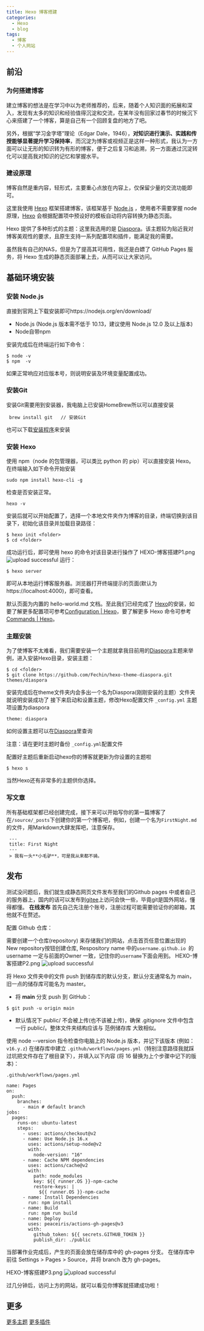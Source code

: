 ```yaml
---
title: Hexo 博客搭建
categories:
  - Hexo
  - blog
tags:
  - 博客
  - 个人网站
---
```

## 前沿
### 为何搭建博客
建立博客的想法是在学习中以为老师推荐的，后来，随着个人知识面的拓展和深入，发现有太多的知识和经验值得沉淀和交流，在某年没有回家过春节的时候沉下心来搭建了一个博客，算是自己有一个回顾复盘的地方了吧。

另外，根据“学习金字塔”理论（Edgar Dale，1946），**对知识进行演示、实践和传授能够显著提升学习保持率**，而沉淀为博客或视频正是这样一种形式，我认为一方面可以让无形的知识转为有形的博客，便于之后复习和追溯，另一方面通过沉淀转化可以提高我对知识的记忆和掌握水平。

### 建设原理

博客自然是重内容，轻形式，主要重心点放在内容上，仅保留少量的交流功能即可。

这里我使用 [Hexo](https://hexo.io/) 框架搭建博客，该框架基于 [Node.js](https://nodejs.org/zh-cn/) ，使用者不需要掌握 node 原理，[Hexo](https://hexo.io/) 会根据配置项中预设好的模板自动将内容转换为静态页面。

Hexo 提供了多种形式的主题：这里我选用的是 [Diaspora](https://github.com/Fechin/hexo-theme-diaspora)。该主题较为贴近我对博客美观性的要求，且原生支持一系列配置项和插件，能满足我的需要。

虽然我有自己的NAS，但是为了提高其可用性，我还是白嫖了 GitHub Pages 服务，将 Hexo 生成的静态页面部署上去，从而可以让大家访问。
## 基础环境安装

### 安装 Node.js

直接到官网上下载安装即可https://nodejs.org/en/download/

- Node.js (Node.js 版本需不低于 10.13，建议使用 Node.js 12.0 及以上版本)
- Node自带npm

安装完成后在终端运行如下命令：

```
$ node -v
$ npm  -v
```

如果正常响应对应版本号，则说明安装及环境变量配置成功。

### 安装Git

安装Git需要用到安装器，我电脑上已安装HomeBrew所以可以直接安装
```
 brew install git   // 安装Git
```
也可以下载[安装程序](https://sourceforge.net/projects/git-osx-installer/)来安装

### 安装 Hexo

使用 npm（node 的包管理器，可以类比 python 的 pip）可以直接安装 Hexo。在终端输入如下命令开始安装

```
sudo npm install hexo-cli -g
```

检查是否安装正常。
```
hexo -v
```
安装后就可以开始配置了，选择一个本地文件夹作为博客的目录，终端切换到该目录下，初始化该目录并加载目录路径：
```
$ hexo init <folder>
$ cd <folder>
```
成功运行后，即可使用 hexo 的命令对该目录进行操作了
HEXO-博客搭建P1.png
![upload successful](/images/pasted-1.png)
运行：
```
$ hexo server
```
即可从本地运行博客服务器。浏览器打开终端提示的页面(默认为 https://localhost:4000)，即可查看。

默认页面为内置的 hello-world.md 文档。至此我们已经完成了 [Hexo](https://hexo.io/zh-cn/)的安装，如要了解更多配置项可参考[Configuration | Hexo](https://hexo.io/zh-cn/api/)，要了解更多 Hexo 命令可参考 [Commands | Hexo](https://hexo.io/zh-cn/api/)。

### 主题安装

为了使博客不太难看，我们需要安装一个主题就拿我目前用的[Diaspora](https://github.com/Fechin/hexo-theme-diaspora)主题来举例，进入安装Hexo目录，安装主题：

```
$ cd <folder>
$ git clone https://github.com/Fechin/hexo-theme-diaspora.git themes/diaspora
```

安装完成后在theme文件夹内会多出一个名为Diaspora(刚刚安装的主题）文件夹就说明安装成功了
接下来启动和设置主题，修改Hexo配置文件 `_config.yml` 主题项设置为diaspora

```
theme: diaspora
```

如何设置主题可以在[Diaspora](https://github.com/Fechin/hexo-theme-diaspora)里查询

注意：请在更时主题时备份 `_config.yml`配置文件

配置好主题后重新启动hexo你的博客就更新为你设置的主题啦

```
$ hexo s
```
当然Hexo还有非常多的主题供你选择。

### 写文章
所有基础框架都已经创建完成，接下来可以开始写你的第一篇博客了
在`/source/_posts`下创建你的第一个博客吧，例如，创建一个名为`FirstNight.md`的文件，用Markdown大肆发挥吧，注意保存。
```
 ---
 title: First Night
 ---
 > 我有一头**小毛驴**，可是我从来都不骑。
```


## 发布
测试没问题后，我们就生成静态网页文件发布至我们的Github pages 中或者自己的服务器上，国内的话可以发布到[gitee](https://gitee.com/)上访问会快一些，毕竟git是国外网站，懂得都懂。
**在线发布**
首先自己先注册个账号，注册过程可能需要验证你的邮箱，其他就不在赘述。

配置 Github 仓库：

需要创建一个仓库(repository) 来存储我们的网站，点击首页任意位置出现的 New repository按钮创建仓库, Respository name 中的`username.github.io `的username 一定与前面的Owner 一致，记住你的`username`下面会用到。
HEXO-博客搭建P2.png
![upload successful](/images/pasted-2.png)

将 Hexo 文件夹中的文件 push 到储存库的默认分支，默认分支通常名为 main，旧一点的储存库可能名为 master。
- 将 **main** 分支 push 到 GitHub：
```
$ git push -u origin main
```
- 默认情况下 public/ 不会被上传(也不该被上传)，确保 .gitignore 文件中包含一行 public/。整体文件夹结构应该与 范例储存库 大致相似。

使用 node --version 指令检查你电脑上的 Node.js 版本，并记下该版本 (例如：`v16.y.z`)
在储存库中建立 `.github/workflows/pages.yml`（特别注意路径我就踩过坑把文件存在了根目录下），并填入以下内容 (将 16 替换为上个步骤中记下的版本)：

```
.github/workflows/pages.yml

name: Pages
on:
  push:
    branches:
      - main # default branch
jobs:
  pages:
    runs-on: ubuntu-latest
    steps:
      - uses: actions/checkout@v2
      - name: Use Node.js 16.x
        uses: actions/setup-node@v2
        with:
          node-version: "16"
      - name: Cache NPM dependencies
        uses: actions/cache@v2
        with:
          path: node_modules
          key: ${{ runner.OS }}-npm-cache
          restore-keys: |
            ${{ runner.OS }}-npm-cache
      - name: Install Dependencies
        run: npm install
      - name: Build
        run: npm run build
      - name: Deploy
        uses: peaceiris/actions-gh-pages@v3
        with:
          github_token: ${{ secrets.GITHUB_TOKEN }}
          publish_dir: ./public
```     

当部署作业完成后，产生的页面会放在储存库中的 gh-pages 分支。
    在储存库中前往 Settings > Pages > Source，并将 branch 改为 gh-pages。
    
HEXO-博客搭建P3.png
![upload successful](/images/pasted-3.png)

过几分钟后，访问上方的网站，就可以看见你博客就搭建成功啦！

## 更多

[更多主题](https://hexo.io/themes/)
[更多插件](https://hexo.io/plugins/)